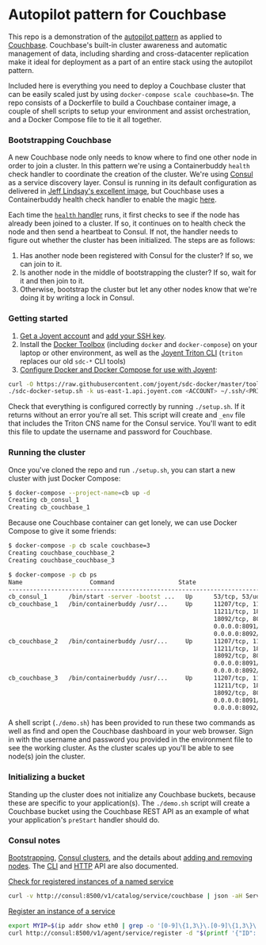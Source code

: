 # Autopilot pattern for Couchbase

This repo is a demonstration of the [autopilot pattern](http://autopilotpattern.io/) as applied to [Couchbase](http://www.couchbase.com/). Couchbase's built-in cluster awareness and automatic management of data, including sharding and cross-datacenter replication make it ideal for deployment as a part of an entire stack using the autopilot pattern.

Included here is everything you need to deploy a Couchbase cluster that can be easily scaled just by using `docker-compose scale couchbase=$n`. The repo consists of a Dockerfile to build a Couchbase container image, a couple of shell scripts to setup your environment and assist orchestration, and a Docker Compose file to tie it all together.

### Bootstrapping Couchbase

A new Couchbase node only needs to know where to find one other node in order to join a cluster. In this pattern we're using a Containerbuddy `health` check handler to coordinate the creation of the cluster. We're using [Consul](https://www.consul.io/) as a service discovery layer. Consul is running in its default configuration as delivered in [Jeff Lindsay's excellent image](https://registry.hub.docker.com/u/progrium/consul/), but Couchbase uses a Containerbuddy health check handler to enable the magic [here](https://github.com/autopilotpattern/couchbase/blob/master/bin/manage.sh).

Each time the [`health` handler](https://github.com/autopilotpattern/couchbase/blob/master/bin/manage.sh) runs, it first checks to see if the node has already been joined to a cluster. If so, it continues on to health check the node and then send a heartbeat to Consul. If not, the handler needs to figure out whether the cluster has been initialized. The steps are as follows:

1. Has another node been registered with Consul for the cluster? If so, we can join to it.
1. Is another node in the middle of bootstrapping the cluster? If so, wait for it and then join to it.
1. Otherwise, bootstrap the cluster but let any other nodes know that we're doing it by writing a lock in Consul.

### Getting started

1. [Get a Joyent account](https://my.joyent.com/landing/signup/) and [add your SSH key](https://docs.joyent.com/public-cloud/getting-started).
1. Install the [Docker Toolbox](https://docs.docker.com/installation/mac/) (including `docker` and `docker-compose`) on your laptop or other environment, as well as the [Joyent Triton CLI](https://www.joyent.com/blog/introducing-the-triton-command-line-tool) (`triton` replaces our old `sdc-*` CLI tools)
1. [Configure Docker and Docker Compose for use with Joyent](https://docs.joyent.com/public-cloud/api-access/docker):

```bash
curl -O https://raw.githubusercontent.com/joyent/sdc-docker/master/tools/sdc-docker-setup.sh && chmod +x sdc-docker-setup.sh
./sdc-docker-setup.sh -k us-east-1.api.joyent.com <ACCOUNT> ~/.ssh/<PRIVATE_KEY_FILE>
```

Check that everything is configured correctly by running `./setup.sh`. If it returns without an error you're all set. This script will create and `_env` file that includes the Triton CNS name for the Consul service. You'll want to edit this file to update the username and password for Couchbase.

### Running the cluster

Once you've cloned the repo and run `./setup.sh`, you can start a new cluster with just Docker Compose:

```bash
$ docker-compose --project-name=cb up -d
Creating cb_consul_1
Creating cb_couchbase_1
```

Because one Couchbase container can get lonely, we can use Docker Compose to give it some friends:

```bash
$ docker-compose -p cb scale couchbase=3
Creating couchbase_couchbase_2
Creating couchbase_couchbase_3

$ docker-compose -p cb ps
Name                   Command                  State                   Ports
-------------------------------------------------------------------------------------
cb_consul_1      /bin/start -server -bootst ...   Up      53/tcp, 53/udp, 8300/tcp...
cb_couchbase_1   /bin/containerbuddy /usr/...     Up      11207/tcp, 11210/tcp,
                                                          11211/tcp, 18091/tcp,
                                                          18092/tcp, 8093/tcp,
                                                          0.0.0.0:8091/tcp->8091/tcp,
                                                          0.0.0.0:8092/tcp->8092/tcp,
cb_couchbase_2   /bin/containerbuddy /usr/...     Up      11207/tcp, 11210/tcp,
                                                          11211/tcp, 18091/tcp,
                                                          18092/tcp, 8093/tcp,
                                                          0.0.0.0:8091/tcp->8091/tcp,
                                                          0.0.0.0:8092/tcp->8092/tcp,
cb_couchbase_3   /bin/containerbuddy /usr/...     Up      11207/tcp, 11210/tcp,
                                                          11211/tcp, 18091/tcp,
                                                          18092/tcp, 8093/tcp,
                                                          0.0.0.0:8091/tcp->8091/tcp,
                                                          0.0.0.0:8092/tcp->8092/tcp,
```

A shell script (`./demo.sh`) has been provided to run these two commands as well as find and open the Couchbase dashboard in your web browser. Sign in with the username and password you provided in the environment file to see the working cluster. As the cluster scales up you'll be able to see node(s) join the cluster.

### Initializing a bucket

Standing up the cluster does not initialize any Couchbase buckets, because these are specific to your application(s). The `./demo.sh` script will create a Couchbase bucket using the Couchbase REST API as an example of what your application's `preStart` handler should do.

### Consul notes

[Bootstrapping](https://www.consul.io/docs/guides/bootstrapping.html), [Consul clusters](https://www.consul.io/intro/getting-started/join.html), and the details about [adding and removing nodes](https://www.consul.io/docs/guides/servers.html). The [CLI](https://www.consul.io/docs/commands/index.html) and [HTTP](https://www.consul.io/docs/agent/http.html) API are also documented.

[Check for registered instances of a named service](https://www.consul.io/docs/agent/http/catalog.html#catalog_service)

```bash
curl -v http://consul:8500/v1/catalog/service/couchbase | json -aH ServiceAddress
```

[Register an instance of a service](https://www.consul.io/docs/agent/http/catalog.html#catalog_register)

```bash
export MYIP=$(ip addr show eth0 | grep -o '[0-9]\{1,3\}\.[0-9]\{1,3\}\.[0-9]\{1,3\}\.[0-9]\{1,3\}')
curl http://consul:8500/v1/agent/service/register -d "$(printf '{"ID": "couchbase-%s","Name": "couchbase","Address": "%s"}' $MYIP $MYIP)"
```
